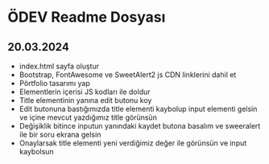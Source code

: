 # ÖDEV Readme Dosyası

## 20.03.2024
- index.html sayfa oluştur
- Bootstrap, FontAwesome ve SweetAlert2 js CDN linklerini dahil et
- Pörtfolio tasarımı yap
- Elementlerin içerisi JS kodları ile doldur
- Title elementinin yanına edit butonu koy
- Edit butonuna bastığımızda title elementi kaybolup input elementi gelsin ve içine mevcut yazdığımız title görünsün
- Değişiklik bitince inputun yanındaki kaydet butona basalım ve sweeralert ile bir soru ekrana gelsin
- Onaylarsak title elementi yeni verdiğimiz değer ile görünsün ve input kaybolsun